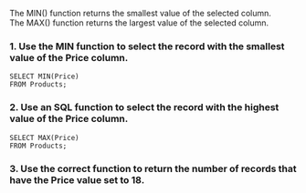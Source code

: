 The MIN() function returns the smallest value of the selected column.  
The MAX() function returns the largest value of the selected column.
### 1. Use the MIN function to select the record with the smallest value of the Price column.
```
SELECT MIN(Price)
FROM Products;
```
### 2. Use an SQL function to select the record with the highest value of the Price column.
```
SELECT MAX(Price)
FROM Products;
```
### 3. Use the correct function to return the number of records that have the Price value set to 18.

